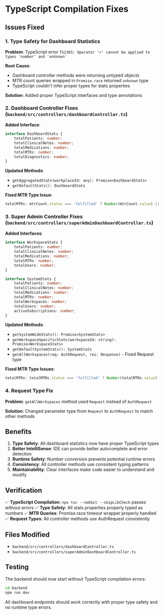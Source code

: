 # TypeScript Compilation Fixes

## Issues Fixed

### 1. Type Safety for Dashboard Statistics

**Problem**: TypeScript error `TS2365: Operator '+' cannot be applied to types 'number' and 'unknown'`

**Root Cause**: 
- Dashboard controller methods were returning untyped objects
- MTR count queries wrapped in `Promise.race` returned `unknown` type
- TypeScript couldn't infer proper types for stats properties

**Solution**: Added proper TypeScript interfaces and type annotations

### 2. Dashboard Controller Fixes (`backend/src/controllers/dashboardController.ts`)

**Added Interface**:
```typescript
interface DashboardStats {
    totalPatients: number;
    totalClinicalNotes: number;
    totalMedications: number;
    totalMTRs: number;
    totalDiagnostics: number;
}
```

**Updated Methods**:
- `getAggregatedStats(workplaceId: any): Promise<DashboardStats>`
- `getDefaultStats(): DashboardStats`

**Fixed MTR Type Issue**:
```typescript
totalMTRs: mtrCount.status === 'fulfilled' ? Number(mtrCount.value) || 0 : 0
```

### 3. Super Admin Controller Fixes (`backend/src/controllers/superAdminDashboardController.ts`)

**Added Interfaces**:
```typescript
interface WorkspaceStats {
    totalPatients: number;
    totalClinicalNotes: number;
    totalMedications: number;
    totalMTRs: number;
    totalUsers: number;
}

interface SystemStats {
    totalPatients: number;
    totalClinicalNotes: number;
    totalMedications: number;
    totalMTRs: number;
    totalWorkspaces: number;
    totalUsers: number;
    activeSubscriptions: number;
}
```

**Updated Methods**:
- `getSystemWideStats(): Promise<SystemStats>`
- `getWorkspaceSpecificStats(workspaceId: string): Promise<WorkspaceStats>`
- `getDefaultSystemStats(): SystemStats`
- `getAllWorkspaces(req: AuthRequest, res: Response)` - Fixed Request type

**Fixed MTR Type Issues**:
```typescript
totalMTRs: totalMTRs.status === 'fulfilled' ? Number(totalMTRs.value) || 0 : 0
```

### 4. Request Type Fix

**Problem**: `getAllWorkspaces` method used `Request` instead of `AuthRequest`

**Solution**: Changed parameter type from `Request` to `AuthRequest` to match other methods

## Benefits

1. **Type Safety**: All dashboard statistics now have proper TypeScript types
2. **Better IntelliSense**: IDE can provide better autocomplete and error detection
3. **Runtime Safety**: Number conversion prevents potential runtime errors
4. **Consistency**: All controller methods use consistent typing patterns
5. **Maintainability**: Clear interfaces make code easier to understand and modify

## Verification

✅ **TypeScript Compilation**: `npx tsc --noEmit --skipLibCheck` passes without errors
✅ **Type Safety**: All stats properties properly typed as numbers
✅ **MTR Queries**: Promise.race timeout wrapper properly handled
✅ **Request Types**: All controller methods use AuthRequest consistently

## Files Modified

- `backend/src/controllers/dashboardController.ts`
- `backend/src/controllers/superAdminDashboardController.ts`

## Testing

The backend should now start without TypeScript compilation errors:

```bash
cd backend
npm run dev
```

All dashboard endpoints should work correctly with proper type safety and no runtime type errors.